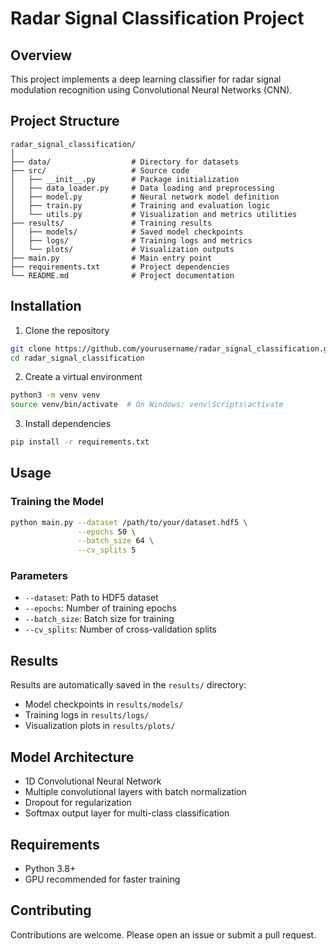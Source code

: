 # Radar Signal Classification Project

## Overview
This project implements a deep learning classifier for radar signal modulation recognition using Convolutional Neural Networks (CNN).

## Project Structure
```
radar_signal_classification/
│
├── data/                  # Directory for datasets
├── src/                   # Source code
│   ├── __init__.py        # Package initialization
│   ├── data_loader.py     # Data loading and preprocessing
│   ├── model.py           # Neural network model definition
│   ├── train.py           # Training and evaluation logic
│   └── utils.py           # Visualization and metrics utilities
├── results/               # Training results
│   ├── models/            # Saved model checkpoints
│   ├── logs/              # Training logs and metrics
│   └── plots/             # Visualization outputs
├── main.py                # Main entry point
├── requirements.txt       # Project dependencies
└── README.md              # Project documentation
```

## Installation

1. Clone the repository
```bash
git clone https://github.com/yourusername/radar_signal_classification.git
cd radar_signal_classification
```

2. Create a virtual environment
```bash
python3 -m venv venv
source venv/bin/activate  # On Windows: venv\Scripts\activate
```

3. Install dependencies
```bash
pip install -r requirements.txt
```

## Usage

### Training the Model
```bash
python main.py --dataset /path/to/your/dataset.hdf5 \
               --epochs 50 \
               --batch_size 64 \
               --cv_splits 5
```

### Parameters
- `--dataset`: Path to HDF5 dataset
- `--epochs`: Number of training epochs
- `--batch_size`: Batch size for training
- `--cv_splits`: Number of cross-validation splits

## Results
Results are automatically saved in the `results/` directory:
- Model checkpoints in `results/models/`
- Training logs in `results/logs/`
- Visualization plots in `results/plots/`

## Model Architecture
- 1D Convolutional Neural Network
- Multiple convolutional layers with batch normalization
- Dropout for regularization
- Softmax output layer for multi-class classification

## Requirements
- Python 3.8+
- GPU recommended for faster training

## Contributing
Contributions are welcome. Please open an issue or submit a pull request.
